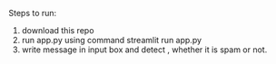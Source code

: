 Steps to run:
1. download this repo
2. run app.py using command streamlit run app.py
3. write message in input box and detect , whether it is spam or not.